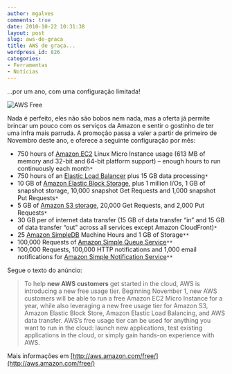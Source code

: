 ```yaml
---
author: mgalves
comments: true
date: 2010-10-22 10:31:38
layout: post
slug: aws-de-graca
title: AWS de graça...
wordpress_id: 826
categories:
- Ferramentas
- Notícias
---
```


...por um ano, com uma configuração limitada!

![AWS Free]({{BASE_PATH}}/images/2010-10-22-aws-de-graca/logo_aws.gif)

Nada é perfeito, eles não são bobos nem nada, mas a oferta já permite brincar um pouco com os serviços da Amazon e sentir o gostinho de ter uma infra mais parruda. A promoção passa a valer a partir de primeiro de Novembro deste ano, e oferece a seguinte configuração por mês:

	
* 750 hours of [Amazon EC2](http://aws.amazon.com/ec2) Linux Micro Instance usage (613 MB of memory and 32-bit and 64-bit  platform support) – enough hours to run continuously each month`*`
* 750 hours of an [Elastic Load Balancer](http://aws.amazon.com/elasticloadbalancing/) plus 15 GB data processing`*`
* 10 GB of [Amazon Elastic Block Storage](http://aws.amazon.com/ebs), plus 1 million I/Os, 1 GB of snapshot storage, 10,000 snapshot Get Requests and 1,000 snapshot Put Requests`*`
* 5 GB of [Amazon S3 storage](http://aws.amazon.com/s3), 20,000 Get Requests, and 2,000 Put Requests`*`
* 30 GB per of internet data transfer (15 GB of data transfer “in”  and 15 GB of data transfer “out” across all services except Amazon  CloudFront)`*`
* 25 [Amazon SimpleDB](http://aws.amazon.com/simpledb) Machine Hours and 1 GB of Storage`**`
* 100,000 Requests of [Amazon Simple Queue Service](http://aws.amazon.com/sqs)`**`
* 100,000 Requests, 100,000 HTTP notifications and 1,000 email notifications for [Amazon Simple Notification Service](http://aws.amazon.com/sns)`**`


Segue o texto do anúncio:


> To help **new AWS customers** get started in the cloud, AWS is introducing a new free usage tier.  Beginning November 1, new AWS customers will be able to run a free Amazon EC2  Micro Instance for a year, while also leveraging a new free usage tier  for Amazon S3, Amazon Elastic Block Store, Amazon Elastic Load  Balancing, and AWS data transfer. AWS’s  free usage tier can be used for anything you want to run in the cloud:  launch new applications, test existing applications in the cloud, or  simply gain hands-on experience with AWS.


Mais informações em [http://aws.amazon.com/free/](http://aws.amazon.com/free/)

